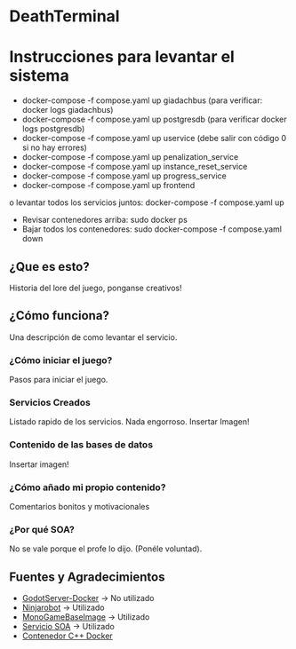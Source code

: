 # DeathTerminal

# Instrucciones para levantar el sistema
- docker-compose -f compose.yaml up giadachbus (para verificar: docker logs giadachbus)
- docker-compose -f compose.yaml up postgresdb (para verificar docker logs postgresdb)
- docker-compose -f compose.yaml up uservice (debe salir con código 0 si no hay errores)
- docker-compose -f compose.yaml up penalization_service
- docker-compose -f compose.yaml up instance_reset_service
- docker-compose -f compose.yaml up progress_service
- docker-compose -f compose.yaml up frontend

o levantar todos los servicios juntos: docker-compose -f compose.yaml up

- Revisar contenedores arriba: sudo docker ps
- Bajar todos los contenedores: sudo docker-compose -f compose.yaml down 
 
## ¿Que es esto?

Historia del lore del juego, ponganse creativos!

## ¿Cómo funciona?

Una descripción de como levantar el servicio.

### ¿Cómo iniciar el juego?

Pasos para iniciar el juego.

### Servicios Creados

Listado rapido de los servicios. Nada engorroso. Insertar Imagen!

### Contenido de las bases de datos

Insertar imagen!

### ¿Cómo añado mi propio contenido?

Comentarios bonitos y motivacionales

### ¿Por qué SOA?

No se vale porque el profe lo dijo. (Ponéle voluntad).

## Fuentes y Agradecimientos

- [GodotServer-Docker](https://github.com/GodotNuts/GodotServer-Docker) -> No utilizado
- [Ninjarobot](https://github.com/ninjarobot/mono-in-docker) -> Utilizado
- [MonoGameBaseImage](https://github.com/mikescandy/MonoGameBaseImage/blob/main/Dockerfile) -> Utilizado
- [Servicio SOA](https://github.com/nicobrch/arqui-sw)  -> Utilizado
- [Contenedor C++ Docker](https://github.com/dockersamples/c-plus-plus-docker)